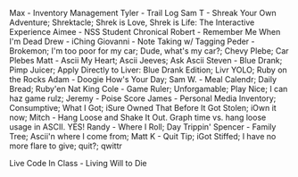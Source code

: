 Max - Inventory Management
Tyler - Trail Log
Sam T - Shreak Your Own Adventure; Shrektacle; Shrek is Love, Shrek is Life: The Interactive Experience
Aimee - NSS Student Chronical
Robert - Remember Me When I'm Dead
Drew - iChing
Giovanni - Note Taking w/ Tagging
Peder - Brokemon; I'm too poor for my car; Dude, what's my car?; Chevy Plebe; Car Plebes
Matt - Ascii My Heart; Ascii Jeeves; Ask Ascii
Steven - Blue Drank; Pimp Juicer; Apply Directly to Liver: Blue Drank Edition; Livr YOLO; Ruby on the Rocks
Adam - Doogie How's Your Day;
Sam W. - Meal Calendr; Daily Bread; Ruby'en
Nat King Cole - Game Ruler; Unforgamable; Play Nice; I can haz game rulz; 
Jeremy - Poise Score
James - Personal Media Inventory; Consumptive; What I Got; iSure Owned That Before It Got Stolen; iOwn it now;
Mitch - Hang Loose and Shake It Out. Graph time vs. hang loose usage in ASCII. YES!
Randy - Where I Roll; Day Trippin'
Spencer - Family Tree; Ascii'n where I come from;
Matt K - Quit Tip; iGot Stiffed; I have no more flare to give; quit?; qwittr

Live Code In Class - Living Will to Die
